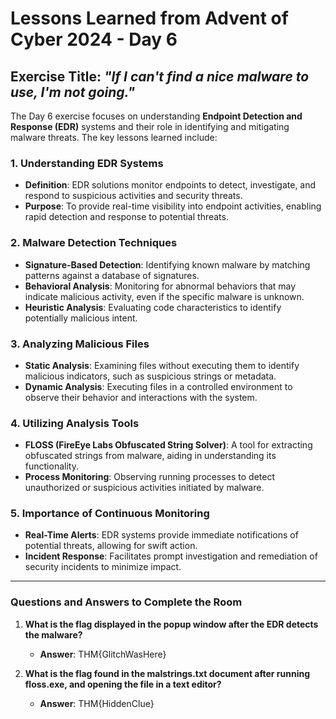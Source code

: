 # Lessons Learned from Advent of Cyber 2024 - Day 6

## Exercise Title: *"If I can't find a nice malware to use, I'm not going."*

The Day 6 exercise focuses on understanding **Endpoint Detection and Response (EDR)** systems and their role in identifying and mitigating malware threats. The key lessons learned include:

### 1. Understanding EDR Systems
- **Definition**: EDR solutions monitor endpoints to detect, investigate, and respond to suspicious activities and security threats.
- **Purpose**: To provide real-time visibility into endpoint activities, enabling rapid detection and response to potential threats.

### 2. Malware Detection Techniques
- **Signature-Based Detection**: Identifying known malware by matching patterns against a database of signatures.
- **Behavioral Analysis**: Monitoring for abnormal behaviors that may indicate malicious activity, even if the specific malware is unknown.
- **Heuristic Analysis**: Evaluating code characteristics to identify potentially malicious intent.

### 3. Analyzing Malicious Files
- **Static Analysis**: Examining files without executing them to identify malicious indicators, such as suspicious strings or metadata.
- **Dynamic Analysis**: Executing files in a controlled environment to observe their behavior and interactions with the system.

### 4. Utilizing Analysis Tools
- **FLOSS (FireEye Labs Obfuscated String Solver)**: A tool for extracting obfuscated strings from malware, aiding in understanding its functionality.
- **Process Monitoring**: Observing running processes to detect unauthorized or suspicious activities initiated by malware.

### 5. Importance of Continuous Monitoring
- **Real-Time Alerts**: EDR systems provide immediate notifications of potential threats, allowing for swift action.
- **Incident Response**: Facilitates prompt investigation and remediation of security incidents to minimize impact.

---

### Questions and Answers to Complete the Room

1. **What is the flag displayed in the popup window after the EDR detects the malware?**  
   - **Answer**: THM{GlitchWasHere}

2. **What is the flag found in the malstrings.txt document after running floss.exe, and opening the file in a text editor?**  
   - **Answer**: THM{HiddenClue}
